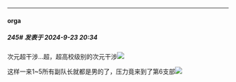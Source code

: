 ﻿
*****

####  orga  
##### 245#       发表于 2024-9-23 20:34

次元超干涉...超，超高校级别的次元干涉<img src="https://static.saraba1st.com/image/smiley/face2017/067.png" referrerpolicy="no-referrer">

这样一来1~5所有副队长就都是男的了，压力竟来到了第6支部<img src="https://static.saraba1st.com/image/smiley/face2017/067.png" referrerpolicy="no-referrer">

